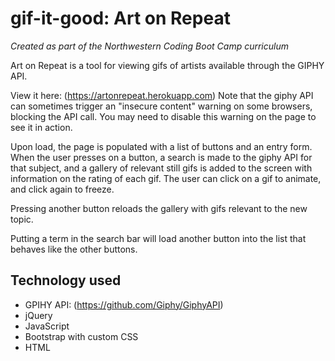 # gif-it-good: Art on Repeat
_Created as part of the Northwestern Coding Boot Camp curriculum_

Art on Repeat is a tool for viewing gifs of artists available through the GIPHY API.

View it here: (https://artonrepeat.herokuapp.com) 
Note that the giphy API can sometimes trigger an "insecure content" warning on some browsers, blocking the API call. You may need to disable this warning on the page to see it in action.

Upon load, the page is populated with a list of buttons and an entry form. When the user presses on a button, a search is made to the giphy API for that subject, and a gallery of relevant still gifs is added to the screen with information on the rating of each gif. The user can click on a gif to animate, and click again to freeze.

Pressing another button reloads the gallery with gifs relevant to the new topic.

Putting a term in the search bar will load another button into the list that behaves like the other buttons.

## Technology used
* GPIHY API: (https://github.com/Giphy/GiphyAPI)
* jQuery
* JavaScript
* Bootstrap with custom CSS
* HTML
